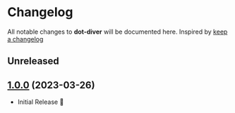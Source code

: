 # Changelog

All notable changes to **dot-diver** will be documented here. Inspired by [keep a changelog](https://keepachangelog.com/en/1.0.0/)

## Unreleased

## [1.0.0](https://github.com/clickbar/dot-diver/tree/1.0.0) (2023-03-26)

- Initial Release 🎉

